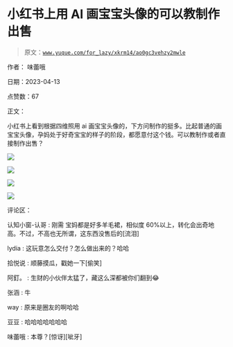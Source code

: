 # 小红书上用 AI 画宝宝头像的可以教制作出售

> 原文：[`www.yuque.com/for_lazy/xkrm14/ao0gc3vehzy2mwle`](https://www.yuque.com/for_lazy/xkrm14/ao0gc3vehzy2mwle)

作者： 味蕾哦

日期：2023-04-13

点赞数：67

正文：

小红书上看到根据四维照用 ai 画宝宝头像的，下方问制作的挺多。比起普通的画宝宝头像，孕妈处于好奇宝宝的样子的阶段，都愿意付这个钱。可以教制作或者直接制作出售？

![](img/e335a59dc641630d76407cd74bad8937.png)

![](img/50b060b4bdcd78303222420660fe75f2.png)

![](img/26b90ab8d7fe5d0a64aefcae9ae5e8f5.png)

![](img/667b285a4f114a0ee57844a3de63bb81.png)

评论区：

认知小窗-认哥 : 刚需 宝妈都是好多羊毛裙，相似度 60%以上，转化会出奇地高。不过，不高也无所谓，这东西没售后的[流泪]

lydia : 这玩意怎么交付？怎么做出来的？哈哈

拾悦说 : 顺藤摸瓜，戳她一下[偷笑]

阿釘。 : 生财的小伙伴太猛了，藏这么深都被你们翻到😂

张涵 : 牛

way : 原来是圈友的啊哈哈

豆豆 : 哈哈哈哈哈哈哈

味蕾哦 : 本尊？[惊讶][呲牙]

